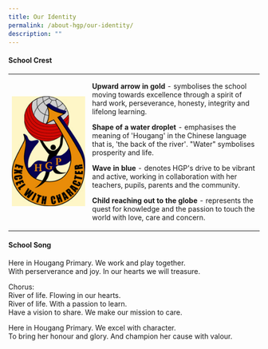 ```yaml
---
title: Our Identity
permalink: /about-hgp/our-identity/
description: ""
---
```

<h4><strong>School Crest</strong></h4>
<table border="0" cellspacing="1" cellpadding="2">
<tbody>
<tr>
<td style="width: 228px;"><img src="/images/oi1.jpg"></td>
<td style="width: 458px;">
<p><strong>Upward arrow in gold</strong>&nbsp;- symbolises the school moving towards excellence through a spirit of hard work, perseverance, honesty, integrity and lifelong learning.</p>
<p><strong>Shape of a water droplet</strong>&nbsp;- emphasises the meaning of 'Hougang' in the Chinese language that is, 'the back of the river'. "Water" symbolises prosperity and life.</p>
<p><strong>Wave in blue</strong>&nbsp;- denotes HGP's drive to be vibrant and active, working in collaboration with her teachers, pupils, parents and the community.</p>
<p><strong>Child reaching out to the globe</strong>&nbsp;- represents the quest for knowledge and the passion to touch the world with love, care and concern.</p>
</td>
</tr>
</tbody>
</table>
<h4><strong>School Song</strong></h4>
<p>Here in Hougang Primary. We work and play together.<br />With perserverance and joy. In our hearts we will treasure.</p>
<p>Chorus:<br />River of life. Flowing in our hearts.<br />River of life. With a passion to learn.<br />Have a vision to share. We make our mission to care.</p>
<p>Here in Hougang Primary. We excel with character.<br />To bring her honour and glory. And champion her cause with valour.</p>